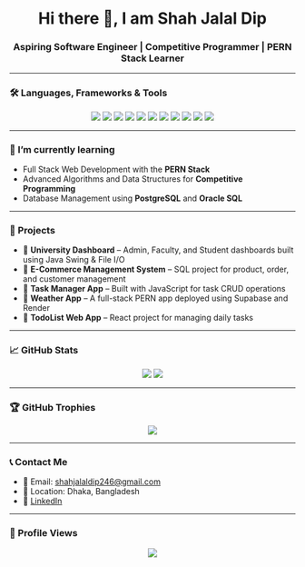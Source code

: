 <h1 align="center">Hi there 👋, I am Shah Jalal Dip</h1>
<h3 align="center">Aspiring Software Engineer | Competitive Programmer | PERN Stack Learner</h3>

---

### 🛠️ Languages, Frameworks & Tools

<p align="center">
  <img src="https://img.shields.io/badge/C++-00599C?style=for-the-badge&logo=c%2B%2B&logoColor=white" />
  <img src="https://img.shields.io/badge/Java-007396?style=for-the-badge&logo=java&logoColor=white" />
  <img src="https://img.shields.io/badge/JavaScript-F7DF1E?style=for-the-badge&logo=javascript&logoColor=black" />
  <img src="https://img.shields.io/badge/React-61DAFB?style=for-the-badge&logo=react&logoColor=black" />
  <img src="https://img.shields.io/badge/Node.js-339933?style=for-the-badge&logo=nodedotjs&logoColor=white" />
  <img src="https://img.shields.io/badge/Express-000000?style=for-the-badge&logo=express&logoColor=white" />
  <img src="https://img.shields.io/badge/PostgreSQL-336791?style=for-the-badge&logo=postgresql&logoColor=white" />
  <img src="https://img.shields.io/badge/Oracle-F80000?style=for-the-badge&logo=oracle&logoColor=white" />
  <img src="https://img.shields.io/badge/Git-F05032?style=for-the-badge&logo=git&logoColor=white" />
  <img src="https://img.shields.io/badge/GitHub-181717?style=for-the-badge&logo=github&logoColor=white" />
  <img src="https://img.shields.io/badge/VS%20Code-007ACC?style=for-the-badge&logo=visual-studio-code&logoColor=white" />
</p>

---

### 🌱 I’m currently learning

- Full Stack Web Development with the **PERN Stack**
- Advanced Algorithms and Data Structures for **Competitive Programming**
- Database Management using **PostgreSQL** and **Oracle SQL**

---

### 💼 Projects

- 🔹 **University Dashboard** – Admin, Faculty, and Student dashboards built using Java Swing & File I/O  
- 🔹 **E-Commerce Management System** – SQL project for product, order, and customer management  
- 🔹 **Task Manager App** – Built with JavaScript for task CRUD operations  
- 🔹 **Weather App** – A full-stack PERN app deployed using Supabase and Render  
- 🔹 **TodoList Web App** – React project for managing daily tasks  

---

### 📈 GitHub Stats

<p align="center">
  <img src="https://github-readme-stats.vercel.app/api?username=Shahjalal-Dip&show_icons=true&theme=tokyonight" />
  <img src="https://github-readme-stats.vercel.app/api/top-langs/?username=Shahjalal-Dip&layout=compact&theme=tokyonight" />
</p>

---

### 🏆 GitHub Trophies

<p align="center">
  <img src="https://github-profile-trophy.vercel.app/?username=Shahjalal-Dip&theme=radical" />
</p>

---

### 📞 Contact Me

- 📧 Email: shahjalaldip246@gmail.com  
- 📍 Location: Dhaka, Bangladesh  
- 🔗 [LinkedIn](https://www.linkedin.com/in/shahjalal-dip)

---

### 👀 Profile Views

<p align="center">
  <img src="https://komarev.com/ghpvc/?username=Shahjalal-Dip&color=blueviolet" />
</p>
